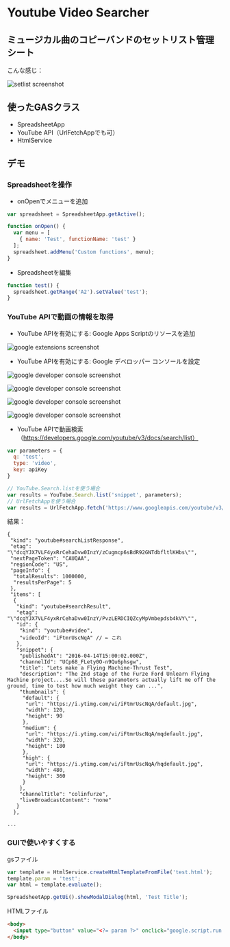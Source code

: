 # Youtube Video Searcher

## ミュージカル曲のコピーバンドのセットリスト管理シート

こんな感じ：

![setlist screenshot](/basic/YoutubeVideoSearcher/images/setlist.png)

## 使ったGASクラス
- SpreadsheetApp
- YouTube API（UrlFetchAppでも可）
- HtmlService

## デモ
### Spreadsheetを操作
- onOpenでメニューを追加
```javascript
var spreadsheet = SpreadsheetApp.getActive(); 

function onOpen() {
  var menu = [
    { name: 'Test', functionName: 'test' }
  ];
  spreadsheet.addMenu('Custom functions', menu);
}
```
- Spreadsheetを編集
```javascript
function test() {
  spreadsheet.getRange('A2').setValue('test');
}
```

### YouTube APIで動画の情報を取得
- YouTube APIを有効にする: Google Apps Scriptのリソースを追加

![google extensions screenshot](/basic/YoutubeVideoSearcher/images/google_extensions.png)

- YouTube APIを有効にする: Google デベロッパー コンソールを設定

![google developer console screenshot](/basic/YoutubeVideoSearcher/images/google_developer_console.png)

![google developer console screenshot](/basic/YoutubeVideoSearcher/images/google_developer_console_2.png)

![google developer console screenshot](/basic/YoutubeVideoSearcher/images/google_developer_console_3.png)

![google developer console screenshot](/basic/YoutubeVideoSearcher/images/google_developer_console_4.png)

- YouTube APIで動画検索（https://developers.google.com/youtube/v3/docs/search/list）
```javascript
var parameters = {
  q: 'test',
  type: 'video',
  key: apiKey
}

// YouTube.Search.listを使う場合
var results = YouTube.Search.list('snippet', parameters);
// UrlFetchAppを使う場合
var results = UrlFetchApp.fetch('https://www.googleapis.com/youtube/v3/search?part=snippet&q=test&type=video&key=' + apiKey).getContentText();
```

結果：
```
{
 "kind": "youtube#searchListResponse",
 "etag": "\"dcqYJX7VLF4yxRrCehaDvw0InzY/zCugmcp6sBdR92GNTdbfltlKHbs\"",
 "nextPageToken": "CAUQAA",
 "regionCode": "US",
 "pageInfo": {
  "totalResults": 1000000,
  "resultsPerPage": 5
 },
 "items": [
  {
   "kind": "youtube#searchResult",
   "etag": "\"dcqYJX7VLF4yxRrCehaDvw0InzY/PvzLERDCIQZcyMpVmbepdsb4kVY\"",
   "id": {
    "kind": "youtube#video",
    "videoId": "iFtmrUscNqA" // ← これ
   },
   "snippet": {
    "publishedAt": "2016-04-14T15:00:02.000Z",
    "channelId": "UCp68_FLety0O-n9Qu6phsgw",
    "title": "Lets make a Flying Machine-Thrust Test",
    "description": "The 2nd stage of the Furze Ford Unlearn Flying Machine project....So will these paramotors actually lift me off the ground, time to test how much weight they can ...",
    "thumbnails": {
     "default": {
      "url": "https://i.ytimg.com/vi/iFtmrUscNqA/default.jpg",
      "width": 120,
      "height": 90
     },
     "medium": {
      "url": "https://i.ytimg.com/vi/iFtmrUscNqA/mqdefault.jpg",
      "width": 320,
      "height": 180
     },
     "high": {
      "url": "https://i.ytimg.com/vi/iFtmrUscNqA/hqdefault.jpg",
      "width": 480,
      "height": 360
     }
    },
    "channelTitle": "colinfurze",
    "liveBroadcastContent": "none"
   }
  },

...

```

### GUIで使いやすくする
gsファイル
```javascript
var template = HtmlService.createHtmlTemplateFromFile('test.html');
template.param = 'test';
var html = template.evaluate();

SpreadsheetApp.getUi().showModalDialog(html, 'Test Title');
```

HTMLファイル
```html
<body>
  <input type="button" value="<?= param ?>" onclick="google.script.run.withSuccessHandler(google.script.host.close).test();">
</body>
```
